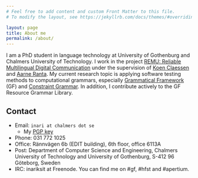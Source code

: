 ```yaml
---
# Feel free to add content and custom Front Matter to this file.
# To modify the layout, see https://jekyllrb.com/docs/themes/#overriding-theme-defaults

layout: page
title: About me
permalink: /about/
---
```


I am a PhD student in language technology at University of Gothenburg and Chalmers University of Technology. I work in the project [REMU: Reliable Multilingual Digital Communication](http://remu.grammaticalframework.org/) under the supervision of [Koen Claessen](http://www.cse.chalmers.se/~koen/) and [Aarne Ranta](http://www.cse.chalmers.se/~aarne/). My current research topic is applying software testing methods to computational grammars, especially [Grammatical Framework](http://www.grammaticalframework.org/) (GF) and [Constraint Grammar](http://visl.sdu.dk/constraint_grammar.html). In addition, I contribute actively to the GF Resource Grammar Library.

## Contact

* Email: `inari at chalmers dot se`
  * My [PGP key](https://keybase.io/inariksit)
* Phone: 031 772 1025
* Office: Rännvägen 6b (EDIT building), 6th floor, office 6113A
* Post: Department of Computer Science and Engineering, Chalmers University of Technology and University of Gothenburg, S-412 96 Göteborg, Sweden
* IRC: inariksit at Freenode. You can find me on #gf, #hfst and #apertium.

